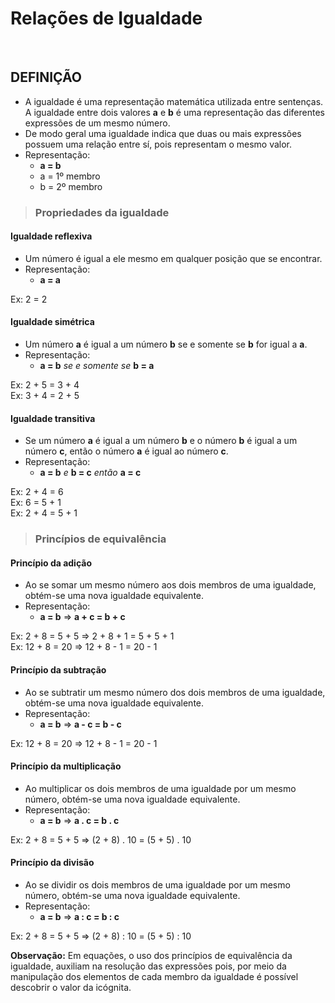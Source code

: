 # Relações de Igualdade

<br>

## DEFINIÇÃO
* A igualdade é uma representação matemática utilizada entre sentenças. A igualdade entre dois valores **a** e **b** é uma representação das diferentes expressões de um mesmo número.
* De modo geral uma igualdade indica que duas ou mais expressões possuem uma relação entre sí, pois representam o mesmo valor.
* Representação:
  - **a = b**
  - a = 1º membro
  - b = 2º membro

> ### Propriedades da igualdade

#### Igualdade reflexiva
* Um número é igual a ele mesmo em qualquer posição que se encontrar.
* Representação:
  - **a = a**

Ex: 2 = 2  

#### Igualdade simétrica
* Um número **a** é igual a um número **b** se e somente se **b** for igual a **a**.
* Representação:
  - **a = b** *se e somente se* **b = a**

Ex: 2 + 5 = 3 + 4  
Ex: 3 + 4 = 2 + 5  

#### Igualdade transitiva
* Se um número **a** é igual a um número **b** e o número **b** é igual a um número **c**, então o número **a** é igual ao número **c**.
* Representação:
  - **a = b** *e* **b = c** *então* **a = c**

Ex: 2 + 4 = 6  
Ex: 6 = 5 + 1  
Ex: 2 + 4 = 5 + 1

> ### Princípios de equivalência

#### Princípio da adição
* Ao se somar um mesmo número aos dois membros de uma igualdade, obtém-se uma nova igualdade equivalente.
* Representação:
  - **a = b** => **a + c = b + c**

Ex: 2 + 8 = 5 + 5 => 2 + 8 + 1 = 5 + 5 + 1  
Ex: 12 + 8 = 20 => 12 + 8 - 1 = 20 - 1

#### Princípio da subtração
* Ao se subtratir um mesmo número dos dois membros de uma igualdade, obtém-se uma nova igualdade equivalente.
* Representação:
  - **a = b** => **a - c = b - c**

Ex: 12 + 8 = 20 => 12 + 8 - 1 = 20 - 1

#### Princípio da multiplicação
* Ao multiplicar os dois membros de uma igualdade por um mesmo número, obtém-se uma nova igualdade equivalente.
* Representação:
  - **a = b** => **a . c = b . c**

Ex: 2 + 8 = 5 + 5 => (2 + 8) . 10 = (5 + 5) . 10  

#### Princípio da divisão
* Ao se dividir os dois membros de uma igualdade por um mesmo número, obtém-se uma nova igualdade equivalente.
* Representação:
  - **a = b** => **a : c = b : c**

Ex: 2 + 8 = 5 + 5 => (2 + 8) : 10 = (5 + 5) : 10  

**Observação:** Em equações, o uso dos princípios de equivalência da igualdade, auxiliam na resolução das expressões pois, por meio da manipulação dos elementos de cada membro da igualdade é possível descobrir o valor da icógnita.
